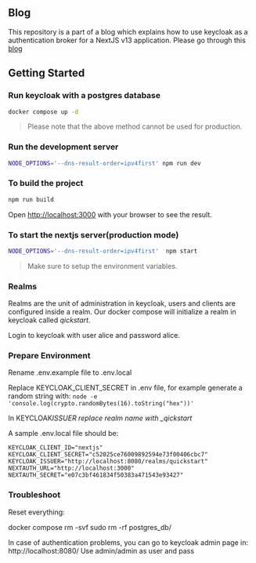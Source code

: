 ## Blog

This repository is a part of a blog which explains how to use keycloak as a authentication broker for a NextJS v13 application. Please go through this [blog](https://medium.com/@harshbhandariv/secure-nextjs-v13-application-with-keycloak-6f68406bb3b5)

## Getting Started

### Run keycloak with a postgres database

```bash
docker compose up -d
```

> Please note that the above method cannot be used for production.

### Run the development server

```bash
NODE_OPTIONS='--dns-result-order=ipv4first' npm run dev
```

### To build the project

```bash
npm run build
```

Open [http://localhost:3000](http://localhost:3000) with your browser to see the result.

### To start the nextjs server(production mode)

```bash
NODE_OPTIONS='--dns-result-order=ipv4first'  npm start
```

> Make sure to setup the environment variables.

### Realms

Realms are the unit of administration in keycloak, users and clients are configured inside a realm. Our docker compose will initialize a realm in keycloak called _qickstart_.

Login to keycloak with user alice and password alice.

### Prepare Environment

Rename .env.example file to .env.local

Replace KEYCLOAK_CLIENT_SECRET in .env file, for example generate a random string with:
`node -e 'console.log(crypto.randomBytes(16).toString("hex"))'`

In KEYCLOAK*ISSUER replace realm name with \_qickstart*

A sample .env.local file should be:

```
KEYCLOAK_CLIENT_ID="nextjs"
KEYCLOAK_CLIENT_SECRET="c52025ce76009892594e73f00406cbc7"
KEYCLOAK_ISSUER="http://localhost:8080/realms/quickstart"
NEXTAUTH_URL="http://localhost:3000"
NEXTAUTH_SECRET="e07c3bf461834f50383a471543e93427"
```

### Troubleshoot

Reset everything:

docker compose rm -svf
sudo rm -rf postgres_db/

In case of authentication problems, you can go to keycloak admin page in: http://localhost:8080/
Use admin/admin as user and pass
